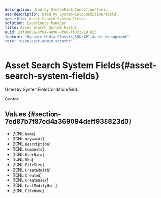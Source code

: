 ```yaml
---
description: Used by SystemFieldCondition/field.
seo-description: Used by SystemFieldCondition/field.
seo-title: Asset Search System Fields
solution: Experience Manager
title: Asset Search System Fields
uuid: 2af88d8a-4f04-4a90-8f60-ff0c32197023
feature: "Dynamic Media Classic,SDK/API,Asset Management"
role: "Developer,Administrator"
---
```


# Asset Search System Fields{#asset-search-system-fields}

Used by SystemFieldCondition/field.

 Syntax 

## Values {#section-7ed87b7f87ed4a369094deff938823d0}

* [!DNL `Name`] 
* [!DNL `Keywords`] 
* [!DNL `Description`] 
* [!DNL `Comments`] 
* [!DNL `UserData`] 
* [!DNL `Sku`] 
* [!DNL `FileSize`] 
* [!DNL `CreatedWith`] 
* [!DNL `Created`] 
* [!DNL `CreateUser`] 
* [!DNL `LastModifyUser`] 
* [!DNL `FileName`]

